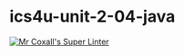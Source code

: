 # ics4u-unit-2-04-java

[![Mr Coxall's Super Linter](https://github.com/Rodas-Nega1/ics4u-unit-2-04-java/workflows/Mr%20Coxall's%20Super%20Linter/badge.svg)](https://github.com/Rodas-Nega1/ics4u-unit-2-04-java/actions/)
